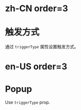 # zh-CN order=3

# 触发方式

通过 `triggerType` 属性设置触发方式。

# en-US order=3

# Popup

Use `triggerType` prop.
